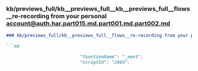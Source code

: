 ### kb/previews_full/kb__previews_full__kb__previews_full__flows__re-recording from your personal account@auth.har.part015.md.part001.md.part002.md

```md
### kb/previews_full/kb__previews_full__flows__re-recording from your personal account@auth.har.part015.md.part001.md (part 002)

```md

                            "functionName": "_next",
                            "scriptId": "2603",
    
```

```

```
